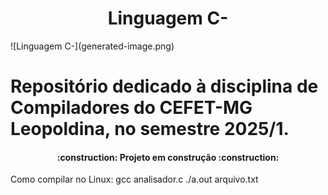 <h1 align="center"> Linguagem C- </h1>
![Linguagem C-](generated-image.png)

# Repositório dedicado à disciplina de Compiladores do CEFET-MG Leopoldina, no semestre 2025/1. 

<h4 align="center"> 
    :construction:  Projeto em construção  :construction:
</h4>

Como compilar no Linux:
gcc analisador.c
./a.out arquivo.txt
